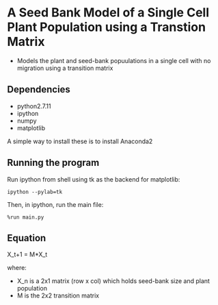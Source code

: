 # A Seed Bank Model of a Single Cell Plant Population using a Transtion Matrix #

* Models the plant and seed-bank popuulations in a single cell with no migration using a transition matrix

## Dependencies ##
* python2.7.11
* ipython
* numpy
* matplotlib
 
A simple way to install these is to install Anaconda2

## Running the program ##

Run ipython from shell using tk as the backend for matplotlib:

```
ipython --pylab=tk
```

Then, in ipython, run the main file:

```
%run main.py
```

## Equation ##
X_t+1 = M*X_t

where:
* X_n is a 2x1 matrix (row x col) which holds seed-bank size and plant population
* M is the 2x2 transition matrix
